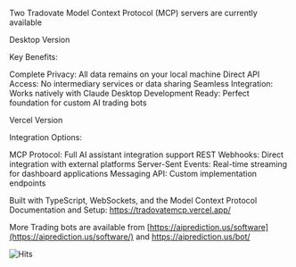Two Tradovate Model Context Protocol (MCP) servers are currently available

Desktop Version

Key Benefits:

Complete Privacy: All data remains on your local machine
Direct API Access: No intermediary services or data sharing
Seamless Integration: Works natively with Claude Desktop
Development Ready: Perfect foundation for custom AI trading bots

Vercel Version
 
Integration Options:

MCP Protocol: Full AI assistant integration support
REST Webhooks: Direct integration with external platforms
Server-Sent Events: Real-time streaming for dashboard applications
Messaging API: Custom implementation endpoints

Built with TypeScript, WebSockets, and the Model Context Protocol  
Documentation and Setup: https://tradovatemcp.vercel.app/

More Trading bots are available from [https://aiprediction.us/software](https://aiprediction.us/software/) and https://aiprediction.us/bot/

![Hits](https://hits.sh/github.com/phsphd/TradovateMCPServer.svg?color=007ec6)
